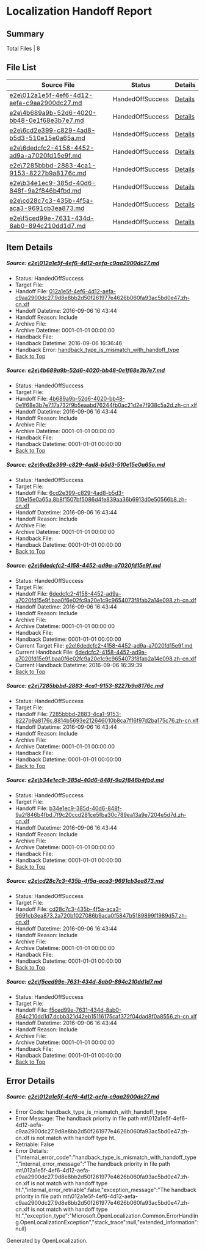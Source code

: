 # <a name='report-top'></a> Localization Handoff Report

## Summary
 Total Files | 8

## File List
 Source File | Status | Details 
 ----------- | ------ | ------- 
 [e2e\012a1e5f-4ef6-4d12-aefa-c9aa2900dc27.md](https://github.com/OpenLocalizationTestOrg/ol-test0/blob/507559dc39c24dbfe42a5a92b319fc820465a23e/e2e/012a1e5f-4ef6-4d12-aefa-c9aa2900dc27.md) | HandedOffSuccess | [Details](#a610fc3461ce938295096ccde8a74b5a6ffd44011)
 [e2e\4b689a9b-52d6-4020-bb48-0e1f68e3b7e7.md](https://github.com/OpenLocalizationTestOrg/ol-test0/blob/a227b782aef6dcd8e83fefea4d1d8309bdbe53de/e2e/4b689a9b-52d6-4020-bb48-0e1f68e3b7e7.md) | HandedOffSuccess | [Details](#37797f3b502034f4214587b5c8c6bda9bb7782665)
 [e2e\6cd2e399-c829-4ad8-b5d3-510e15e0a65a.md](https://github.com/OpenLocalizationTestOrg/ol-test0/blob/60fd8514416c1dd40d021ffdc1c823199f5055fd/e2e/6cd2e399-c829-4ad8-b5d3-510e15e0a65a.md) | HandedOffSuccess | [Details](#f5c24e07f61079e66b43fcfde67d66d33f2803eb6)
 [e2e\6dedcfc2-4158-4452-ad9a-a7020fd15e9f.md](https://github.com/OpenLocalizationTestOrg/ol-test0/blob/efec41be7d630e6ced972aea09dd0454fa764e5e/e2e/6dedcfc2-4158-4452-ad9a-a7020fd15e9f.md) | HandedOffSuccess | [Details](#5024696e74676359840cac0b1ed62e8e9e2079d47)
 [e2e\7285bbbd-2883-4ca1-9153-8227b9a8176c.md](https://github.com/OpenLocalizationTestOrg/ol-test0/blob/1fdf88f1ddc43d9297b68c83bbe13a58ef91a136/e2e/7285bbbd-2883-4ca1-9153-8227b9a8176c.md) | HandedOffSuccess | [Details](#e94015eadf7a9d3112a72697f48f01356b532ce38)
 [e2e\b34e1ec9-385d-40d6-848f-9a2f846b4fbd.md](https://github.com/OpenLocalizationTestOrg/ol-test0/blob/9211a58aaf41bef7ff542636850fe6e27fa542f4/e2e/b34e1ec9-385d-40d6-848f-9a2f846b4fbd.md) | HandedOffSuccess | [Details](#aa57eb797c84f414c3f29732053b703abf63050d11)
 [e2e\cd28c7c3-435b-4f5a-aca3-9691cb3ea873.md](https://github.com/OpenLocalizationTestOrg/ol-test0/blob/eaf72ad5bb1444386a38bdc9a6799eb7aeccbaba/e2e/cd28c7c3-435b-4f5a-aca3-9691cb3ea873.md) | HandedOffSuccess | [Details](#c1726e1358c16a5f310e28b104c3fe169dbe456112)
 [e2e\f5ced99e-7631-434d-8ab0-894c210dd1d7.md](https://github.com/OpenLocalizationTestOrg/ol-test0/blob/d6c6d23988349f86e61dabfe5966ef0d01024cdb/e2e/f5ced99e-7631-434d-8ab0-894c210dd1d7.md) | HandedOffSuccess | [Details](#626f509609d70e7b782197eb60cda06b942aab3414)

## Item Details
##### <a name='a610fc3461ce938295096ccde8a74b5a6ffd44011'></a> Source: [e2e\012a1e5f-4ef6-4d12-aefa-c9aa2900dc27.md](https://github.com/OpenLocalizationTestOrg/ol-test0/blob/507559dc39c24dbfe42a5a92b319fc820465a23e/e2e/012a1e5f-4ef6-4d12-aefa-c9aa2900dc27.md)
* Status: HandedOffSuccess
* Target File: 
* Handoff File: [012a1e5f-4ef6-4d12-aefa-c9aa2900dc27.9d8e8bb2d50f261977e4626b060fa93ac5bd0e47.zh-cn.xlf](https://github.com/OpenLocalizationTestOrg/ol-test0-handoff/blob/cadf6fa14f8cdcb470f9e662b2822fd01302eef4/ol-handoff/OpenLocalizationTestOrg/ol-test0-zhcn/ci/mt/012a1e5f-4ef6-4d12-aefa-c9aa2900dc27.9d8e8bb2d50f261977e4626b060fa93ac5bd0e47.zh-cn.xlf)
* Handoff Datetime: 2016-09-06 16:43:44
* Handoff Reason: Include
* Archive File: 
* Archive Datetime: 0001-01-01 00:00:00
* Handback File: 
* Handback Datetime: 2016-09-06 16:36:46
* Handback Error: [handback_type_is_mismatch_with_handoff_type](#a610fc3461ce938295096ccde8a74b5a6ffd44011handback_type_is_mismatch_with_handoff_type)
* [Back to Top](#report-top)

##### <a name='37797f3b502034f4214587b5c8c6bda9bb7782665'></a> Source: [e2e\4b689a9b-52d6-4020-bb48-0e1f68e3b7e7.md](https://github.com/OpenLocalizationTestOrg/ol-test0/blob/a227b782aef6dcd8e83fefea4d1d8309bdbe53de/e2e/4b689a9b-52d6-4020-bb48-0e1f68e3b7e7.md)
* Status: HandedOffSuccess
* Target File: 
* Handoff File: [4b689a9b-52d6-4020-bb48-0e1f68e3b7e7.17a732f9b5eaabd76244fb0ac21d2e7f938c5a2d.zh-cn.xlf](https://github.com/OpenLocalizationTestOrg/ol-test0-handoff/blob/cadf6fa14f8cdcb470f9e662b2822fd01302eef4/ol-handoff/OpenLocalizationTestOrg/ol-test0-zhcn/ci/mt/4b689a9b-52d6-4020-bb48-0e1f68e3b7e7.17a732f9b5eaabd76244fb0ac21d2e7f938c5a2d.zh-cn.xlf)
* Handoff Datetime: 2016-09-06 16:43:44
* Handoff Reason: Include
* Archive File: 
* Archive Datetime: 0001-01-01 00:00:00
* Handback File: 
* Handback Datetime: 0001-01-01 00:00:00
* [Back to Top](#report-top)

##### <a name='f5c24e07f61079e66b43fcfde67d66d33f2803eb6'></a> Source: [e2e\6cd2e399-c829-4ad8-b5d3-510e15e0a65a.md](https://github.com/OpenLocalizationTestOrg/ol-test0/blob/60fd8514416c1dd40d021ffdc1c823199f5055fd/e2e/6cd2e399-c829-4ad8-b5d3-510e15e0a65a.md)
* Status: HandedOffSuccess
* Target File: 
* Handoff File: [6cd2e399-c829-4ad8-b5d3-510e15e0a65a.8b8f1507bf5086d4fe839aa36b6913d0e50566b8.zh-cn.xlf](https://github.com/OpenLocalizationTestOrg/ol-test0-handoff/blob/cadf6fa14f8cdcb470f9e662b2822fd01302eef4/ol-handoff/OpenLocalizationTestOrg/ol-test0-zhcn/ci/mt/6cd2e399-c829-4ad8-b5d3-510e15e0a65a.8b8f1507bf5086d4fe839aa36b6913d0e50566b8.zh-cn.xlf)
* Handoff Datetime: 2016-09-06 16:43:44
* Handoff Reason: Include
* Archive File: 
* Archive Datetime: 0001-01-01 00:00:00
* Handback File: 
* Handback Datetime: 0001-01-01 00:00:00
* [Back to Top](#report-top)

##### <a name='5024696e74676359840cac0b1ed62e8e9e2079d47'></a> Source: [e2e\6dedcfc2-4158-4452-ad9a-a7020fd15e9f.md](https://github.com/OpenLocalizationTestOrg/ol-test0/blob/efec41be7d630e6ced972aea09dd0454fa764e5e/e2e/6dedcfc2-4158-4452-ad9a-a7020fd15e9f.md)
* Status: HandedOffSuccess
* Target File: 
* Handoff File: [6dedcfc2-4158-4452-ad9a-a7020fd15e9f.baa0f6e02fc9a20e1c9c9654073f8fab2a14e098.zh-cn.xlf](https://github.com/OpenLocalizationTestOrg/ol-test0-handoff/blob/cadf6fa14f8cdcb470f9e662b2822fd01302eef4/ol-handoff/OpenLocalizationTestOrg/ol-test0-zhcn/ci/mt/6dedcfc2-4158-4452-ad9a-a7020fd15e9f.baa0f6e02fc9a20e1c9c9654073f8fab2a14e098.zh-cn.xlf)
* Handoff Datetime: 2016-09-06 16:43:44
* Handoff Reason: Include
* Archive File: 
* Archive Datetime: 0001-01-01 00:00:00
* Handback File: 
* Handback Datetime: 0001-01-01 00:00:00
* Current Target File: [e2e\6dedcfc2-4158-4452-ad9a-a7020fd15e9f.md](https://github.com/OpenLocalizationTestOrg/ol-test0-zhcn/blob/0666673f41fd902c792047b17064a2725dc0d7d8/e2e/6dedcfc2-4158-4452-ad9a-a7020fd15e9f.md)
* Current Handback File: [6dedcfc2-4158-4452-ad9a-a7020fd15e9f.baa0f6e02fc9a20e1c9c9654073f8fab2a14e098.zh-cn.xlf](https://github.com/OpenLocalizationTestOrg/ol-test0-handback/blob/e2a6ab899b86749fab5fb275d3e7e1143d35a2d0/ol-handback/OpenLocalizationTestOrg/ol-test0-zhcn/ci/6dedcfc2-4158-4452-ad9a-a7020fd15e9f.baa0f6e02fc9a20e1c9c9654073f8fab2a14e098.zh-cn.xlf)
* Current Handback Datetime: 2016-09-06 16:39:39
* [Back to Top](#report-top)

##### <a name='e94015eadf7a9d3112a72697f48f01356b532ce38'></a> Source: [e2e\7285bbbd-2883-4ca1-9153-8227b9a8176c.md](https://github.com/OpenLocalizationTestOrg/ol-test0/blob/1fdf88f1ddc43d9297b68c83bbe13a58ef91a136/e2e/7285bbbd-2883-4ca1-9153-8227b9a8176c.md)
* Status: HandedOffSuccess
* Target File: 
* Handoff File: [7285bbbd-2883-4ca1-9153-8227b9a8176c.8814b5693e212646010b8ca7f16f97d2ba175c76.zh-cn.xlf](https://github.com/OpenLocalizationTestOrg/ol-test0-handoff/blob/cadf6fa14f8cdcb470f9e662b2822fd01302eef4/ol-handoff/OpenLocalizationTestOrg/ol-test0-zhcn/ci/mt/7285bbbd-2883-4ca1-9153-8227b9a8176c.8814b5693e212646010b8ca7f16f97d2ba175c76.zh-cn.xlf)
* Handoff Datetime: 2016-09-06 16:43:44
* Handoff Reason: Include
* Archive File: 
* Archive Datetime: 0001-01-01 00:00:00
* Handback File: 
* Handback Datetime: 0001-01-01 00:00:00
* [Back to Top](#report-top)

##### <a name='aa57eb797c84f414c3f29732053b703abf63050d11'></a> Source: [e2e\b34e1ec9-385d-40d6-848f-9a2f846b4fbd.md](https://github.com/OpenLocalizationTestOrg/ol-test0/blob/9211a58aaf41bef7ff542636850fe6e27fa542f4/e2e/b34e1ec9-385d-40d6-848f-9a2f846b4fbd.md)
* Status: HandedOffSuccess
* Target File: 
* Handoff File: [b34e1ec9-385d-40d6-848f-9a2f846b4fbd.7f9c20ccd281ce5fba30c789ea13a9e7204e5d7d.zh-cn.xlf](https://github.com/OpenLocalizationTestOrg/ol-test0-handoff/blob/cadf6fa14f8cdcb470f9e662b2822fd01302eef4/ol-handoff/OpenLocalizationTestOrg/ol-test0-zhcn/ci/mt/b34e1ec9-385d-40d6-848f-9a2f846b4fbd.7f9c20ccd281ce5fba30c789ea13a9e7204e5d7d.zh-cn.xlf)
* Handoff Datetime: 2016-09-06 16:43:44
* Handoff Reason: Include
* Archive File: 
* Archive Datetime: 0001-01-01 00:00:00
* Handback File: 
* Handback Datetime: 0001-01-01 00:00:00
* [Back to Top](#report-top)

##### <a name='c1726e1358c16a5f310e28b104c3fe169dbe456112'></a> Source: [e2e\cd28c7c3-435b-4f5a-aca3-9691cb3ea873.md](https://github.com/OpenLocalizationTestOrg/ol-test0/blob/eaf72ad5bb1444386a38bdc9a6799eb7aeccbaba/e2e/cd28c7c3-435b-4f5a-aca3-9691cb3ea873.md)
* Status: HandedOffSuccess
* Target File: 
* Handoff File: [cd28c7c3-435b-4f5a-aca3-9691cb3ea873.2a720b1027086b9aca0f5847b5189899f1989d57.zh-cn.xlf](https://github.com/OpenLocalizationTestOrg/ol-test0-handoff/blob/cadf6fa14f8cdcb470f9e662b2822fd01302eef4/ol-handoff/OpenLocalizationTestOrg/ol-test0-zhcn/ci/mt/cd28c7c3-435b-4f5a-aca3-9691cb3ea873.2a720b1027086b9aca0f5847b5189899f1989d57.zh-cn.xlf)
* Handoff Datetime: 2016-09-06 16:43:44
* Handoff Reason: Include
* Archive File: 
* Archive Datetime: 0001-01-01 00:00:00
* Handback File: 
* Handback Datetime: 0001-01-01 00:00:00
* [Back to Top](#report-top)

##### <a name='626f509609d70e7b782197eb60cda06b942aab3414'></a> Source: [e2e\f5ced99e-7631-434d-8ab0-894c210dd1d7.md](https://github.com/OpenLocalizationTestOrg/ol-test0/blob/d6c6d23988349f86e61dabfe5966ef0d01024cdb/e2e/f5ced99e-7631-434d-8ab0-894c210dd1d7.md)
* Status: HandedOffSuccess
* Target File: 
* Handoff File: [f5ced99e-7631-434d-8ab0-894c210dd1d7.dcbb321d42eb15116175caf372f04dad8f0a8556.zh-cn.xlf](https://github.com/OpenLocalizationTestOrg/ol-test0-handoff/blob/cadf6fa14f8cdcb470f9e662b2822fd01302eef4/ol-handoff/OpenLocalizationTestOrg/ol-test0-zhcn/ci/mt/f5ced99e-7631-434d-8ab0-894c210dd1d7.dcbb321d42eb15116175caf372f04dad8f0a8556.zh-cn.xlf)
* Handoff Datetime: 2016-09-06 16:43:44
* Handoff Reason: Include
* Archive File: 
* Archive Datetime: 0001-01-01 00:00:00
* Handback File: 
* Handback Datetime: 0001-01-01 00:00:00
* [Back to Top](#report-top)


## Error Details
##### <a name='a610fc3461ce938295096ccde8a74b5a6ffd44011handback_type_is_mismatch_with_handoff_type'></a> Source: [e2e\012a1e5f-4ef6-4d12-aefa-c9aa2900dc27.md](#a610fc3461ce938295096ccde8a74b5a6ffd44011)
* Error Code: handback_type_is_mismatch_with_handoff_type
* Error Message: The handback priority in file path mt\012a1e5f-4ef6-4d12-aefa-c9aa2900dc27.9d8e8bb2d50f261977e4626b060fa93ac5bd0e47.zh-cn.xlf is not match with handoff type ht.
* Retriable: False
* Error Details: {"internal_error_code":"handback_type_is_mismatch_with_handoff_type","internal_error_message":"The handback priority in file path mt\\012a1e5f-4ef6-4d12-aefa-c9aa2900dc27.9d8e8bb2d50f261977e4626b060fa93ac5bd0e47.zh-cn.xlf is not match with handoff type ht.","internal_error_retriable":false,"exception_message":"The handback priority in file path mt\\012a1e5f-4ef6-4d12-aefa-c9aa2900dc27.9d8e8bb2d50f261977e4626b060fa93ac5bd0e47.zh-cn.xlf is not match with handoff type ht.","exception_type":"Microsoft.OpenLocalization.Common.ErrorHandling.OpenLocalizationException","stack_trace":null,"extended_information":null}


Generated by OpenLocalization.

